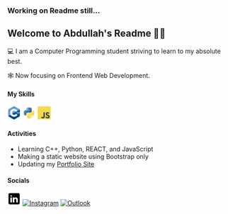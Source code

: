 ### Working on Readme still...

## Welcome to Abdullah's Readme 🚶‍♂️

💻 I am a Computer Programming student striving to learn to my absolute best.

🕸 Now focusing on Frontend Web Development.

#### My Skills

[<img src="https://raw.githubusercontent.com/devicons/devicon/master/icons/cplusplus/cplusplus-original.svg" alt="C++" height="30">](https://cplusplus.com/)
[<img src="https://raw.githubusercontent.com/devicons/devicon/master/icons/python/python-original.svg" alt="Python" height="30">](https://python.org) 
[<img src="https://raw.githubusercontent.com/devicons/devicon/master/icons/javascript/javascript-original.svg" alt="JavaScript" height="30">](https://javascript.com)

#### Activities

- Learning C++, Python, REACT, and JavaScript
- Making a static website using Bootstrap only
- Updating my [Portfolio Site](https://about-abdullah.netlify.app)

#### Socials


[<img src="https://raw.githubusercontent.com/simple-icons/simple-icons/develop/icons/linkedin.svg" alt="LinkedIn" height="30">](https://www.linkedin.com/in/abdullah-11503025b)
[<img src="https://raw.githubusercontent.com/simple-icons/simple-icons/develop/icons/instagram.svg" alt="Instagram" height="30">](https://www.instagram.com/abduls_20/)
[<img src="https://raw.githubusercontent.com/simple-icons/simple-icons/develop/icons/microsoftoutlook.svg" alt="Outlook" height="30">](mailto:abdul05087@outlook.com)
